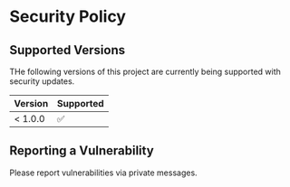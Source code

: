 # Security Policy

## Supported Versions

THe following versions of this project are currently being supported with security updates.

| Version | Supported          |
| ------- | ------------------ |
| < 1.0.0 | :white_check_mark: |

## Reporting a Vulnerability

Please report vulnerabilities via private messages.
